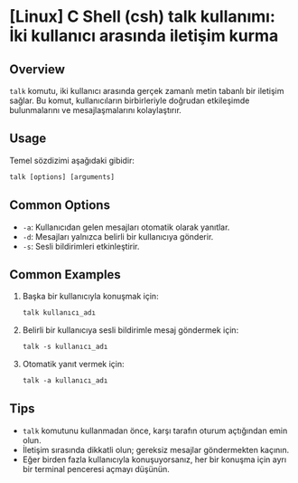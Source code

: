 # [Linux] C Shell (csh) talk kullanımı: İki kullanıcı arasında iletişim kurma

## Overview
`talk` komutu, iki kullanıcı arasında gerçek zamanlı metin tabanlı bir iletişim sağlar. Bu komut, kullanıcıların birbirleriyle doğrudan etkileşimde bulunmalarını ve mesajlaşmalarını kolaylaştırır.

## Usage
Temel sözdizimi aşağıdaki gibidir:

```csh
talk [options] [arguments]
```

## Common Options
- `-a`: Kullanıcıdan gelen mesajları otomatik olarak yanıtlar.
- `-d`: Mesajları yalnızca belirli bir kullanıcıya gönderir.
- `-s`: Sesli bildirimleri etkinleştirir.

## Common Examples
1. Başka bir kullanıcıyla konuşmak için:
   ```csh
   talk kullanıcı_adı
   ```

2. Belirli bir kullanıcıya sesli bildirimle mesaj göndermek için:
   ```csh
   talk -s kullanıcı_adı
   ```

3. Otomatik yanıt vermek için:
   ```csh
   talk -a kullanıcı_adı
   ```

## Tips
- `talk` komutunu kullanmadan önce, karşı tarafın oturum açtığından emin olun.
- İletişim sırasında dikkatli olun; gereksiz mesajlar göndermekten kaçının.
- Eğer birden fazla kullanıcıyla konuşuyorsanız, her bir konuşma için ayrı bir terminal penceresi açmayı düşünün.